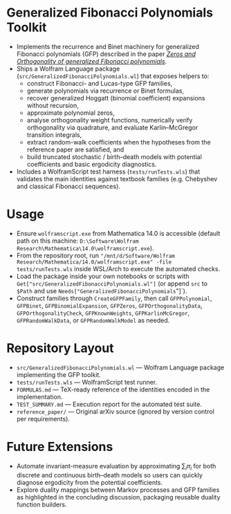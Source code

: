 # Generalized Fibonacci Polynomials Toolkit
- Implements the recurrence and Binet machinery for generalized Fibonacci polynomials (GFP) described in the paper [*Zeros and Orthogonality of generalized Fibonacci polynomials*](https://arxiv.org/abs/2510.00074).
- Ships a Wolfram Language package (`src/GeneralizedFibonacciPolynomials.wl`) that exposes helpers to:
  - construct Fibonacci- and Lucas-type GFP families,
  - generate polynomials via recurrence or Binet formulas,
  - recover generalized Hoggatt (binomial coefficient) expansions without recursion,
  - approximate polynomial zeros,
  - analyse orthogonality weight functions, numerically verify orthogonality via quadrature, and evaluate Karlin–McGregor transition integrals,
  - extract random-walk coefficients when the hypotheses from the reference paper are satisfied, and
  - build truncated stochastic / birth–death models with potential coefficients and basic ergodicity diagnostics.
- Includes a WolframScript test harness (`tests/runTests.wls`) that validates the main identities against textbook families (e.g. Chebyshev and classical Fibonacci sequences).

# Usage
- Ensure `wolframscript.exe` from Mathematica 14.0 is accessible (default path on this machine: `D:\Software\Wolfram Research\Mathematica\14.0\wolframscript.exe`).
- From the repository root, run `"/mnt/d/Software/Wolfram Research/Mathematica/14.0/wolframscript.exe" -file tests/runTests.wls` inside WSL/Arch to execute the automated checks.
- Load the package inside your own notebooks or scripts with `Get["src/GeneralizedFibonacciPolynomials.wl"]` (or append `src` to `$Path` and use `Needs["GeneralizedFibonacciPolynomials`"]`).
- Construct families through `CreateGFPFamily`, then call `GFPPolynomial`, `GFPBinet`, `GFPBinomialExpansion`, `GFPZeros`, `GFPOrthogonalityData`, `GFPOrthogonalityCheck`, `GFPKnownWeights`, `GFPKarlinMcGregor`, `GFPRandomWalkData`, or `GFPRandomWalkModel` as needed.

# Repository Layout
- `src/GeneralizedFibonacciPolynomials.wl` — Wolfram Language package implementing the GFP toolkit.
- `tests/runTests.wls` — WolframScript test runner.
- `FORMULAS.md` — TeX-ready reference of the identities encoded in the implementation.
- `TEST_SUMMARY.md` — Execution report for the automated test suite.
- `reference_paper/` — Original arXiv source (ignored by version control per requirements).

# Future Extensions
- Automate invariant-measure evaluation by approximating $\sum_i \pi_i$ for both discrete and continuous birth–death models so users can quickly diagnose ergodicity from the potential coefficients.
- Explore duality mappings between Markov processes and GFP families as highlighted in the concluding discussion, packaging reusable duality function builders.
